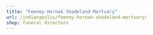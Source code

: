 ```yaml
---
title: "Feeney-Hornak Shadeland Mortuary"
url: /indianapolis/feeney-hornak-shadeland-mortuary/
shop: funeral directors
---
```


